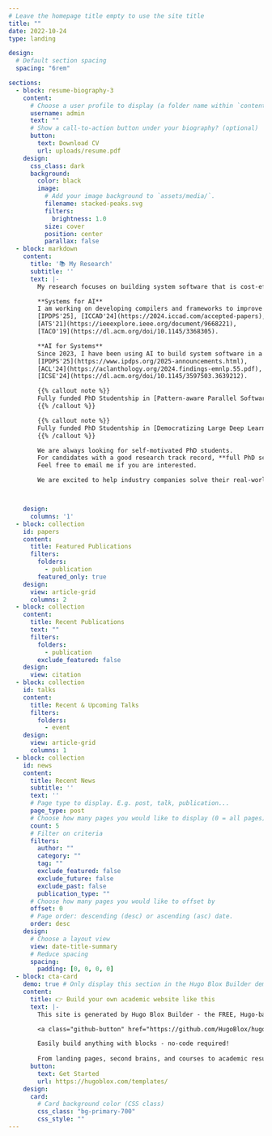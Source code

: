 ```yaml
---
# Leave the homepage title empty to use the site title
title: ""
date: 2022-10-24
type: landing

design:
  # Default section spacing
  spacing: "6rem"

sections:
  - block: resume-biography-3
    content:
      # Choose a user profile to display (a folder name within `content/authors/`)
      username: admin
      text: ""
      # Show a call-to-action button under your biography? (optional)
      button:
        text: Download CV
        url: uploads/resume.pdf
    design:
      css_class: dark
      background:
        color: black
        image:
          # Add your image background to `assets/media/`.
          filename: stacked-peaks.svg
          filters:
            brightness: 1.0
          size: cover
          position: center
          parallax: false
  - block: markdown
    content:
      title: '📚 My Research'
      subtitle: ''
      text: |-
        My research focuses on building system software that is cost-effective and easy to use.  

        **Systems for AI**  
        I am working on developing compilers and frameworks to improve the performance of AI applications. This line of research has successfully produced several papers in top-level computer science conferences, including:  
        [IPDPS'25], [ICCAD'24](https://2024.iccad.com/accepted-papers), [ASPLOS'24](https://dl.acm.org/doi/10.1145/3617232.3624858),
        [ATS'21](https://ieeexplore.ieee.org/document/9668221),
        [TACO'19](https://dl.acm.org/doi/10.1145/3368305).  

        **AI for Systems**  
        Since 2023, I have been using AI to build system software in a cost-effective way. Several important papers have been published in:  
        [IPDPS'25](https://www.ipdps.org/2025-announcements.html),
        [ACL'24](https://aclanthology.org/2024.findings-emnlp.55.pdf),
        [ICSE'24](https://dl.acm.org/doi/10.1145/3597503.3639212).  

        {{% callout note %}}  
        Fully funded PhD Studentship in [Pattern-aware Parallel Software Development](https://phd.leeds.ac.uk/project/2156-high-level-pattern-aware-parallel-software-development). Apply before 31st January 2025.  
        {{% /callout %}}  

        {{% callout note %}}  
        Fully funded PhD Studentship in [Democratizing Large Deep Learning Models](https://phd.leeds.ac.uk/project/2008-democratise-large-deep-learning-models).  
        {{% /callout %}}  

        We are always looking for self-motivated PhD students.  
        For candidates with a good research track record, **full PhD scholarships are available**.  
        Feel free to email me if you are interested.  

        We are excited to help industry companies solve their real-world problems. Please reach out to collaborate! 😃  



    design:
      columns: '1'
  - block: collection
    id: papers
    content:
      title: Featured Publications
      filters:
        folders:
          - publication
        featured_only: true
    design:
      view: article-grid
      columns: 2
  - block: collection
    content:
      title: Recent Publications
      text: ""
      filters:
        folders:
          - publication
        exclude_featured: false
    design:
      view: citation
  - block: collection
    id: talks
    content:
      title: Recent & Upcoming Talks
      filters:
        folders:
          - event
    design:
      view: article-grid
      columns: 1
  - block: collection
    id: news
    content:
      title: Recent News
      subtitle: ''
      text: ''
      # Page type to display. E.g. post, talk, publication...
      page_type: post
      # Choose how many pages you would like to display (0 = all pages)
      count: 5
      # Filter on criteria
      filters:
        author: ""
        category: ""
        tag: ""
        exclude_featured: false
        exclude_future: false
        exclude_past: false
        publication_type: ""
      # Choose how many pages you would like to offset by
      offset: 0
      # Page order: descending (desc) or ascending (asc) date.
      order: desc
    design:
      # Choose a layout view
      view: date-title-summary
      # Reduce spacing
      spacing:
        padding: [0, 0, 0, 0]
  - block: cta-card
    demo: true # Only display this section in the Hugo Blox Builder demo site
    content:
      title: 👉 Build your own academic website like this
      text: |-
        This site is generated by Hugo Blox Builder - the FREE, Hugo-based open source website builder trusted by 250,000+ academics like you.

        <a class="github-button" href="https://github.com/HugoBlox/hugo-blox-builder" data-color-scheme="no-preference: light; light: light; dark: dark;" data-icon="octicon-star" data-size="large" data-show-count="true" aria-label="Star HugoBlox/hugo-blox-builder on GitHub">Star</a>

        Easily build anything with blocks - no-code required!
        
        From landing pages, second brains, and courses to academic resumés, conferences, and tech blogs.
      button:
        text: Get Started
        url: https://hugoblox.com/templates/
    design:
      card:
        # Card background color (CSS class)
        css_class: "bg-primary-700"
        css_style: ""
---
```

